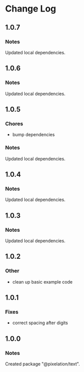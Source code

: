 # Change Log

## 1.0.7

### Notes

Updated local dependencies.

## 1.0.6

### Notes

Updated local dependencies.

## 1.0.5

### Chores

- bump dependencies

### Notes

Updated local dependencies.

## 1.0.4

### Notes

Updated local dependencies.

## 1.0.3

### Notes

Updated local dependencies.

## 1.0.2

### Other

- clean up basic example code

## 1.0.1

### Fixes

- correct spacing after digits

## 1.0.0

### Notes

Created package "@pixelation/text".

